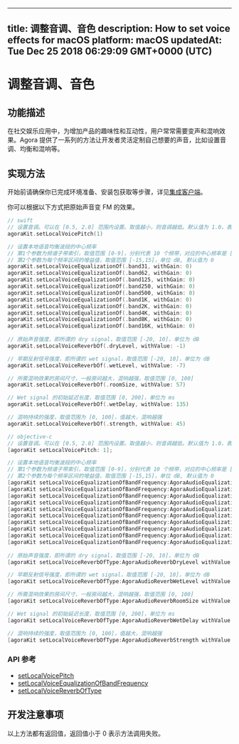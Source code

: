 
---
title: 调整音调、音色
description: How to set voice effects for macOS
platform: macOS
updatedAt: Tue Dec 25 2018 06:29:09 GMT+0000 (UTC)
---
# 调整音调、音色
## 功能描述
在社交娱乐应用中，为增加产品的趣味性和互动性，用户常常需要变声和混响效果。Agora 提供了一系列的方法让开发者灵活定制自己想要的声音，比如设置音调、均衡和混响等。 
## 实现方法
开始前请确保你已完成环境准备、安装包获取等步骤，详见[集成客户端](../../cn/Video/mac_video.md)。

你可以根据以下方式把原始声音变 FM 的效果。

```swift
// swift
// 设置音调。可以在 [0.5, 2.0] 范围内设置。取值越小，则音调越低。默认值为 1.0，表示原始音调。
agoraKit.setLocalVoicePitch(1)

// 设置本地语音均衡波段的中心频率
// 第1个参数为频谱子带索引，取值范围 [0-9]，分别代表 10 个频带，对应的中心频率是 [31, 62, 125, 250, 500, 1k, 2k, 4k, 8k, 16k] Hz
// 第2个参数为每个频率区间的增益值，取值范围 [-15,15]，单位 dB, 默认值为 0
agoraKit.setLocalVoiceEqualizationOf(.band31, withGain: 0)
agoraKit.setLocalVoiceEqualizationOf(.band62, withGain: 0)
agoraKit.setLocalVoiceEqualizationOf(.band125, withGain: 0)
agoraKit.setLocalVoiceEqualizationOf(.band250, withGain: 0)
agoraKit.setLocalVoiceEqualizationOf(.band500, withGain: 0)
agoraKit.setLocalVoiceEqualizationOf(.band1K, withGain: 0)
agoraKit.setLocalVoiceEqualizationOf(.band2K, withGain: 0)
agoraKit.setLocalVoiceEqualizationOf(.band4K, withGain: 0)
agoraKit.setLocalVoiceEqualizationOf(.band8K, withGain: 0)
agoraKit.setLocalVoiceEqualizationOf(.band16K, withGain: 0)
    
// 原始声音强度，即所谓的 dry signal，取值范围 [-20, 10]，单位为 dB
agoraKit.setLocalVoiceReverbOf(.dryLevel, withValue: -1)

// 早期反射信号强度，即所谓的 wet signal，取值范围 [-20, 10]，单位为 dB
agoraKit.setLocalVoiceReverbOf(.wetLevel, withValue: -7)

// 所需混响效果的房间尺寸，一般房间越大，混响越强，取值范围 [0, 100]
agoraKit.setLocalVoiceReverbOf(.roomSize, withValue: 57)

// Wet signal 的初始延迟长度，取值范围 [0, 200]，单位为 ms
agoraKit.setLocalVoiceReverbOf(.wetDelay, withValue: 135)

// 混响持续的强度，取值范围为 [0, 100]，值越大，混响越强
agoraKit.setLocalVoiceReverbOf(.strength, withValue: 45)
```



```objective-c
// objective-c
// 设置音调。可以在 [0.5, 2.0] 范围内设置。取值越小，则音调越低。默认值为 1.0，表示原始音调。
[agoraKit setLocalVoicePitch: 1];

// 设置本地语音均衡波段的中心频率
// 第1个参数为频谱子带索引，取值范围 [0-9]，分别代表 10 个频带，对应的中心频率是 [31, 62, 125, 250, 500, 1k, 2k, 4k, 8k, 16k] Hz
// 第2个参数为每个频率区间的增益值，取值范围 [-15,15]，单位 dB, 默认值为 0
[agoraKit setLocalVoiceEqualizationOfBandFrequency:AgoraAudioEqualizationBand31 withGain: 0];
[agoraKit setLocalVoiceEqualizationOfBandFrequency:AgoraAudioEqualizationBand62 withGain: 0];
[agoraKit setLocalVoiceEqualizationOfBandFrequency:AgoraAudioEqualizationBand125 withGain: 0];
[agoraKit setLocalVoiceEqualizationOfBandFrequency:AgoraAudioEqualizationBand250 withGain: 0];
[agoraKit setLocalVoiceEqualizationOfBandFrequency:AgoraAudioEqualizationBand500 withGain: 0];
[agoraKit setLocalVoiceEqualizationOfBandFrequency:AgoraAudioEqualizationBand1K withGain: 0];
[agoraKit setLocalVoiceEqualizationOfBandFrequency:AgoraAudioEqualizationBand2K withGain: 0];
[agoraKit setLocalVoiceEqualizationOfBandFrequency:AgoraAudioEqualizationBand4K withGain: 0];
[agoraKit setLocalVoiceEqualizationOfBandFrequency:AgoraAudioEqualizationBand8K withGain: 0];
[agoraKit setLocalVoiceEqualizationOfBandFrequency:AgoraAudioEqualizationBand16K withGain: 0];
    
// 原始声音强度，即所谓的 dry signal，取值范围 [-20, 10]，单位为 dB
[agoraKit setLocalVoiceReverbOfType:AgoraAudioReverbDryLevel withValue: -1];

// 早期反射信号强度，即所谓的 wet signal，取值范围 [-20, 10]，单位为 dB
[agoraKit setLocalVoiceReverbOfType:AgoraAudioReverbWetLevel withValue: -7];

// 所需混响效果的房间尺寸，一般房间越大，混响越强，取值范围 [0, 100]
[agoraKit setLocalVoiceReverbOfType:AgoraAudioReverbRoomSize withValue: 57];

// Wet signal 的初始延迟长度，取值范围 [0, 200]，单位为 ms
[agoraKit setLocalVoiceReverbOfType:AgoraAudioReverbWetDelay withValue: 135];

// 混响持续的强度，取值范围为 [0, 100]，值越大，混响越强
[agoraKit setLocalVoiceReverbOfType:AgoraAudioReverbStrength withValue: 45];
```

### API 参考

- [setLocalVoicePitch](https://docs.agora.io/cn/Video/API%20Reference/oc/Classes/AgoraRtcEngineKit.html#//api/name/setLocalVoicePitch:)
- [setLocalVoiceEqualizationOfBandFrequency](https://docs.agora.io/cn/Video/API%20Reference/oc/Classes/AgoraRtcEngineKit.html#//api/name/setLocalVoiceEqualizationOfBandFrequency:withGain:)
- [setLocalVoiceReverbOfType](https://docs.agora.io/cn/Video/API%20Reference/oc/Classes/AgoraRtcEngineKit.html#//api/name/setLocalVoiceReverbOfType:withValue:)

## 开发注意事项
以上方法都有返回值，返回值小于 0 表示方法调用失败。
